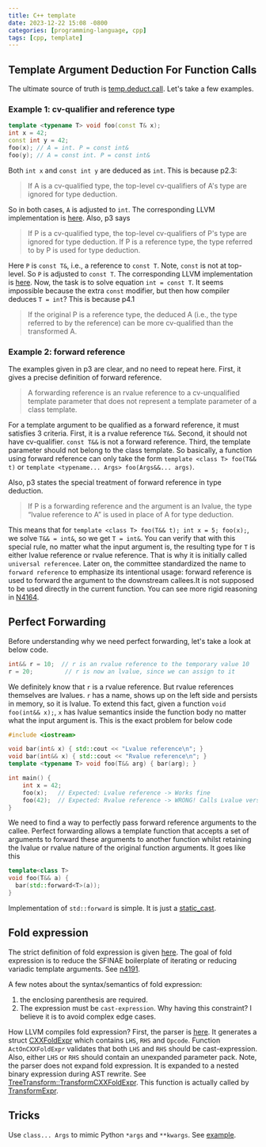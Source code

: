 ```yaml
---
title: C++ template
date: 2023-12-22 15:08 -0800
categories: [programming-language, cpp]
tags: [cpp, template]
---
```


## Template Argument Deduction For Function Calls

The ultimate source of truth is
[temp.deduct.call](https://eel.is/c++draft/temp.deduct.call). Let's take a few
examples.

### Example 1: cv-qualifier and reference type

```cpp
template <typename T> void foo(const T& x);
int x = 42;
const int y = 42;
foo(x); // A = int. P = const int&
foo(y); // A = const int. P = const int&
```

Both `int x` and `const int y` are deduced as `int`. This is because p2.3:

> If A is a cv-qualified type, the top-level cv-qualifiers of A's type are
> ignored for type deduction.

So in both cases, `A` is adjusted to `int`. The corresponding LLVM
implementation is
[here](https://github.com/llvm/llvm-project/blob/abcb66d18e3898ee42d3d313b46e18b97639a3cc/clang/lib/Sema/SemaTemplateDeduction.cpp#L4395).
Also, p3 says

> If P is a cv-qualified type, the top-level cv-qualifiers of P's type are
> ignored for type deduction. If P is a reference type, the type referred to by
> P is used for type deduction.

Here `P` is `const T&`, i.e., a reference to `const T`. Note, `const` is not at
top-level. So `P` is adjusted to `const T`. The corresponding LLVM
implementation is
[here](https://github.com/llvm/llvm-project/blob/abcb66d18e3898ee42d3d313b46e18b97639a3cc/clang/lib/Sema/SemaTemplateDeduction.cpp#L4346).
Now, the task is to solve equation `int = const T`. It seems impossible because
the extra `const` modifier, but then how compiler deduces `T = int`? This is
because p4.1

> If the original P is a reference type, the deduced A (i.e., the type referred
> to by the reference) can be more cv-qualified than the transformed A.

### Example 2: forward reference

The examples given in p3 are clear, and no need to repeat here. First, it gives
a precise definition of forward reference.

> A forwarding reference is an rvalue reference to a cv-unqualified template
> parameter that does not represent a template parameter of a class template.

For a template argument to be qualified as a forward reference, it must
satisfies 3 criteria. First, it is a rvalue reference `T&&`. Second, it should
not have cv-qualifier. `const T&&` is not a forward reference. Third, the
template parameter should not belong to the class template. So basically, a
function using forward reference can only take the form
`template <class T> foo(T&& t)` or
`template <typename... Args> foo(Args&&... args)`.

Also, p3 states the special treatment of forward reference in type deduction.

> If P is a forwarding reference and the argument is an lvalue, the type
> “lvalue reference to A” is used in place of A for type deduction.

This means that for `template <class T> foo(T&& t); int x = 5; foo(x);`, we
solve `T&& = int&`, so we get `T = int&`. You can verify that with this special
rule, no matter what the input argument is, the resulting type for `T` is
either lvalue reference or rvalue reference. That is why it is initially called
`universal referencee`. Later on, the committee standardized the name to
`forward reference` to emphasize its intentional usage: forward reference is
used to forward the argument to the downstream callees.It is not supposed to be
used directly in the current function. You can see more rigid reasoning in
[N4164](https://www.open-std.org/jtc1/sc22/wg21/docs/papers/2014/n4164.pdf).

## Perfect Forwarding

Before understanding why we need perfect forwarding, let's take a look at below
code.

```cpp
int&& r = 10;  // r is an rvalue reference to the temporary value 10
r = 20;         // r is now an lvalue, since we can assign to it
```

We definitely know that `r` is a rvalue reference. But rvalue references
themselves are lvalues. `r` has a name, shows up on the left side and persists
in memory, so it is lvalue. To extend this fact, given a function
`void foo(int&& x);`, `x` has lvalue semantics inside the function body no
matter what the input argument is. This is the exact problem for below code

```cpp
#include <iostream>

void bar(int& x) { std::cout << "Lvalue reference\n"; }
void bar(int&& x) { std::cout << "Rvalue reference\n"; }
template <typename T> void foo(T&& arg) { bar(arg); }

int main() {
    int x = 42;
    foo(x);   // Expected: Lvalue reference -> Works fine
    foo(42);  // Expected: Rvalue reference -> WRONG! Calls Lvalue version
}
```

We need to find a way to perfectly pass forward reference arguments to the
callee. Perfect forwarding allows a template function that accepts a set of
arguments to forward these arguments to another function whilst retaining the
lvalue or rvalue nature of the original function arguments. It goes like this

```cpp
template<class T>
void foo(T&& a) {
  bar(std::forward<T>(a));
}
```

Implementation of `std::forward` is simple. It is just a
[static_cast](https://github.com/llvm/llvm-project/blob/abcb66d18e3898ee42d3d313b46e18b97639a3cc/libcxx/include/__utility/forward.h).

## Fold expression

The strict definition of fold expression is given
[here](https://eel.is/c++draft/expr.prim.fold#def:binary_right_fold). The goal
of fold expression is to reduce the SFINAE boilerplate of iterating or reducing
variadic template arguments. See
[n4191](https://www.open-std.org/jtc1/sc22/wg21/docs/papers/2014/n4191.html).

A few notes about the syntax/semantics of fold expression:

1. the enclosing parenthesis are required.
2. The expression must be `cast-expression`. Why having this constraint? I
   believe it is to avoid complex edge cases.

How LLVM compiles fold expression? First, the parser is
[here](https://github.com/llvm/llvm-project/blob/f5f5286da3a64608b5874d70b32f955267039e1c/clang/lib/Parse/ParseExpr.cpp#L3596).
It generates a struct
[CXXFoldExpr](https://github.com/llvm/llvm-project/blob/f5f5286da3a64608b5874d70b32f955267039e1c/clang/include/clang/AST/ExprCXX.h#L4843)
which contains `LHS`, `RHS` and `Opcode`. Function `ActOnCXXFoldExpr` validates
that both `LHS` and `RHS` should be cast-expression. Also, either `LHS` or
`RHS` should contain an unexpanded parameter pack. Note, the parser does not
expand fold expression. It is expanded to a nested binary expression during AST
rewrite. See
[TreeTransform::TransformCXXFoldExpr](https://github.com/llvm/llvm-project/blob/f5f5286da3a64608b5874d70b32f955267039e1c/clang/lib/Sema/TreeTransform.h#L16188).
This function is actually called by
[TransformExpr](https://github.com/llvm/llvm-project/blob/f5f5286da3a64608b5874d70b32f955267039e1c/clang/lib/Sema/TreeTransform.h#L4317).

## Tricks

Use `class... Args` to mimic Python `*args` and `**kwargs`. See
[example](https://github.com/mysql/mysql-server/blob/066cdfcf6a4523deda65a8315e12e8dfd7d49c9d/sql/iterators/timing_iterator.h#L221).
